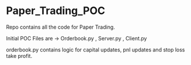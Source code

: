 # Paper_Trading_POC

Repo contains all the code for Paper Trading.

Initial POC Files are -> Orderbook.py , Server.py , Client.py

orderbook.py contains logic for capital updates, pnl updates and stop loss take profit. 
